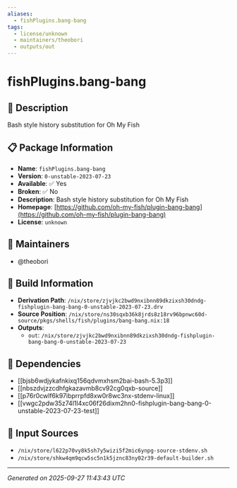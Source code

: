 ```yaml
---
aliases:
  - fishPlugins.bang-bang
tags:
  - license/unknown
  - maintainers/theobori
  - outputs/out
---
```


# fishPlugins.bang-bang

## 📝 Description

Bash style history substitution for Oh My Fish

## 📋 Package Information

- **Name**: `fishPlugins.bang-bang`
- **Version**: `0-unstable-2023-07-23`
- **Available**: ✅ Yes
- **Broken**: ✅ No
- **Description**: Bash style history substitution for Oh My Fish
- **Homepage**: [https://github.com/oh-my-fish/plugin-bang-bang](https://github.com/oh-my-fish/plugin-bang-bang)
- **License**: `unknown`
## 👥 Maintainers

- @theobori


## 🔧 Build Information

- **Derivation Path**: `/nix/store/zjvjkc2bwd9nxibnn89dkzixsh30dndg-fishplugin-bang-bang-0-unstable-2023-07-23.drv`
- **Source Position**: `/nix/store/ns30sqxb36k8jrds8z18rv96bpnwc60d-source/pkgs/shells/fish/plugins/bang-bang.nix:18`
- **Outputs**:
  - `out`:  `/nix/store/zjvjkc2bwd9nxibnn89dkzixsh30dndg-fishplugin-bang-bang-0-unstable-2023-07-23`

## 🔗 Dependencies

- [[bjsb6wdjykafnkixq156qdvmxhsm2bai-bash-5.3p3]]
- [[nbszdvjzzcdhfgkazavmb8cv92cg0qxb-source]]
- [[p76r0cwlf6k97ibprrpfd8xw0r8wc3nx-stdenv-linux]]
- [[vwgc2pdw35z74l1l4xc06f26dixm2hn0-fishplugin-bang-bang-0-unstable-2023-07-23-test]]

## 📁 Input Sources

- `/nix/store/l622p70vy8k5sh7y5wizi5f2mic6ynpg-source-stdenv.sh`
- `/nix/store/shkw4qm9qcw5sc5n1k5jznc83ny02r39-default-builder.sh`

---
*Generated on 2025-09-27 11:43:43 UTC*
